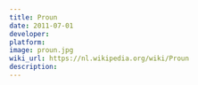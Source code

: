 ```yaml
---
title: Proun
date: 2011-07-01
developer: 
platform: 
image: proun.jpg
wiki_url: https://nl.wikipedia.org/wiki/Proun
description: 
---
```

